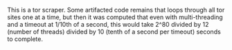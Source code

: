 This is a tor scraper. Some artifacted code remains that loops through all tor sites one at a time, but then it was computed that even with multi-threading and a timeout at 1/10th of a second, this would take 2^80 divided by 12 (number of threads) divided by 10 (tenth of a second per timeout) seconds to complete.


